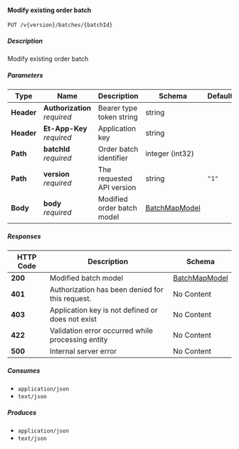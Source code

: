 
<a name="batches_createbatch"></a>
#### Modify existing order batch
```
PUT /v{version}/batches/{batchId}
```


##### Description
Modify existing order batch


##### Parameters

|Type|Name|Description|Schema|Default|
|---|---|---|---|---|
|**Header**|**Authorization**  <br>*required*|Bearer type token string|string||
|**Header**|**Et-App-Key**  <br>*required*|Application key|string||
|**Path**|**batchId**  <br>*required*|Order batch identifier|integer (int32)||
|**Path**|**version**  <br>*required*|The requested API version|string|`"1"`|
|**Body**|**body**  <br>*required*|Modified order batch model|[BatchMapModel](#batchmapmodel)||


##### Responses

|HTTP Code|Description|Schema|
|---|---|---|
|**200**|Modified batch model|[BatchMapModel](#batchmapmodel)|
|**401**|Authorization has been denied for this request.|No Content|
|**403**|Application key is not defined or does not exist|No Content|
|**422**|Validation error occurred while processing entity|No Content|
|**500**|Internal server error|No Content|


##### Consumes

* `application/json`
* `text/json`


##### Produces

* `application/json`
* `text/json`



